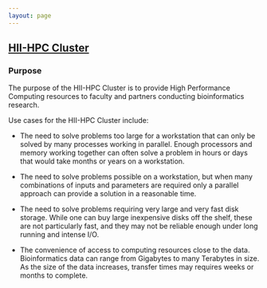 ```yaml
---
layout: page
---
```


## [HII-HPC Cluster](../hii-hpc.html)

### Purpose

The purpose of the HII-HPC Cluster is to provide High Performance
Computing resources to faculty and partners conducting bioinformatics
research.

Use cases for the HII-HPC Cluster include:

- The need to solve problems too large for a workstation
  that can only be solved by many processes working in parallel.
  Enough processors and memory working together can often solve a problem
  in hours or days that would take months or years on a workstation.

- The need to solve problems possible on a workstation,
  but when many combinations of inputs and parameters are
  required only a parallel approach can provide a solution
  in a reasonable time.

- The need to solve problems requiring very large and very fast
  disk storage. While one can buy large inexpensive disks off
  the shelf, these are not particularly fast, and they may
  not be reliable enough under long running and intense I/O.

- The convenience of access to computing resources close to the data.
  Bioinformatics data can range from Gigabytes
  to many Terabytes in size. As the size of the data increases,
  transfer times may requires weeks or months to complete.
